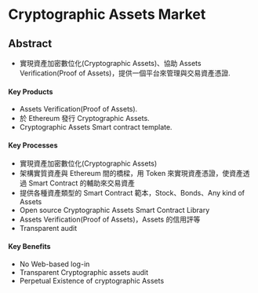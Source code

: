 # Cryptographic Assets Market

## Abstract

- 實現資產加密數位化(Cryptographic Assets)、協助 Assets Verification(Proof of Assets)，提供一個平台來管理與交易資產憑證.  

#### Key Products

- Assets Verification(Proof of Assets).
- 於 Ethereum 發行 Cryptographic Assets.
- Cryptographic Assets Smart contract template.

#### Key Processes
- 實現資產加密數位化(Cryptographic Assets)
- 架構實質資產與 Ethereum 間的橋樑，用 Token 來實現資產憑證，使資產透過 Smart Contract 的輔助來交易資產
- 提供各種資產類型的 Smart Contract 範本，Stock、Bonds、Any kind of Assets
- Open source Cryptographic Assets Smart Contract Library
- Assets Verification(Proof of Assets)，Assets 的信用評等
- Transparent audit

#### Key Benefits
- No Web-based log-in
- Transparent Cryptographic assets audit
- Perpetual Existence of cryptographic Assets


